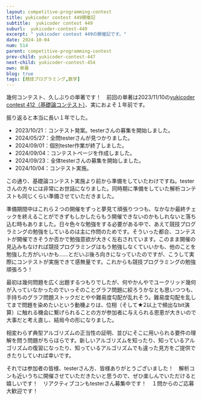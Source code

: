 ```yaml
---
layout: competitive-programming-contest
title: yukicoder contest 449開催記
subtitle:  yukicoder contest 449
suburl:  yukicoder-contest-449
excerpt: " yukicoder contest 449の開催記です。"
date: 2024-10-04
num: 514
parent: competitive-programming-contest
prev-child: yukicoder-contest-447
next-child: yukicoder-contest-454
own: 単著
blog: true
tags: [競技プログラミング,数学]
---
```


幾何コンテスト、久しぶりの単著です！　前回の単著は2023/11/10の[yukicoder contest 412（基礎論コンテスト）](https://yukicoder.me/contests/468)、実におよそ１年前です。

振り返ると本当に長い１年でした。

* 2023/10/21：コンテスト発案。testerさんの募集を開始しました。
* 2024/05/27：全問testerさんが見つかりました。
* 2024/09/01：個別tester作業が終了しました。
* 2024/09/04：コンテストページを作成しました。
* 2024/09/23：全体testerさんの募集を開始しました。
* 2024/10/04：コンテスト実施。

この通り、基礎論コンテスト実施より前から準備をしていたわけですね。testerさんの方々には非常にお世話になりました。同時期に準備をしていた解析コンテストも同じくらい準備させていただきました。

準備期間中はこれら２つの開催をずっと夢見て頑張りつつも、なかなか最終チェックを終えることができずもしかしたらもう開催できないのかもしれないと落ち込む時もありました。日々色々な勉強をする必要がある中で、あえて競技プログラミングの勉強をしているのは主に作問のためです。そういった都合、コンテストが開催できそうか否かで勉強意欲が大きく左右されています。このまま開催の見込みもなければ競技プログラミングはもう勉強しなくていいかも、他のことを勉強した方がいいかも……とだいぶ後ろ向きになっていたのですが、こうして実際にコンテストが実施できて感無量です。これからも競技プログラミングの勉強頑張ろう！

最初は幾何問題を広く出題するつもりでしたが、何やかんやでユークリッド幾何が入っていなかったのでいっそのことグラフ問題に絞ろうかなとも思いつつも、手持ちのグラフ問題ストックだとやや難易度勾配が乱れそう。難易度勾配を乱してまで問題を染めたいという動機よりは、位相（そして★2以上で頻出なbit演算）に触れる機会に繋げられることの方が参加者に与えられる恩恵が大きいので大事だと考え直し、結局今の形になりました。

相変わらず典型アルゴリズムの正当性の証明、並びにそこに用いられる要件の理解を問う問題がちらほらです。新しいアルゴリズムを知ったり、知っているアルゴリズムの復習になったり、知っているアルゴリズムでも違った見方をご提供できたりしていれば幸いです。

それでは参加者の皆様、testerさん方、皆様ありがとうございました！　解析コンも近いうちに開催させていただきたいと思うので、ぜひ楽しんでいただけると嬉しいです！　リアクティブコンもtesterさん募集中です！　１問からのご応募大歓迎です！
